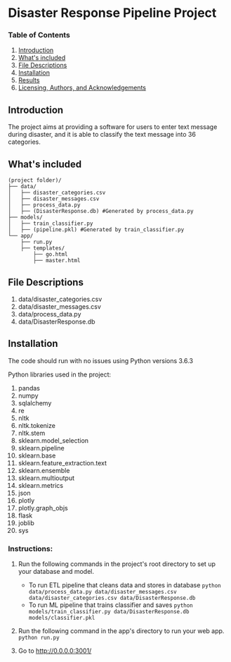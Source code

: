 # Disaster Response Pipeline Project

### Table of Contents

1. [Introduction](#introduction)
2. [What's included](#included)
3. [File Descriptions](#files)
3. [Installation](#installation)
4. [Results](#results)
5. [Licensing, Authors, and Acknowledgements](#licensing)


## Introduction <a name="introduction"></a>

The project aims at providing a software for users to enter text message during disaster, and it is able to classify the text message into 36 categories.

## What's included <a name="included"></a>

```text
(project folder)/
├── data/
│   ├── disaster_categories.csv
│   ├── disaster_messages.csv
│   ├── process_data.py
│   ├── (DisasterResponse.db) #Generated by process_data.py
├── models/
│   ├── train_classifier.py
│   ├── (pipeline.pkl) #Generated by train_classifier.py
└── app/
    ├── run.py
    ├── templates/
        ├── go.html
        ├── master.html
```



## File Descriptions <a name="files"></a>

1. data/disaster_categories.csv
2. data/disaster_messages.csv
3. data/process_data.py
4. data/DisasterResponse.db



## Installation <a name="installation"></a>

The code should run with no issues using Python versions 3.6.3

Python libraries used in the project:
1. pandas
2. numpy
3. sqlalchemy
4. re
5. nltk
6. nltk.tokenize 
7. nltk.stem 
8. sklearn.model_selection
9. sklearn.pipeline
10. sklearn.base
11. sklearn.feature_extraction.text 
12. sklearn.ensemble
13. sklearn.multioutput
14. sklearn.metrics
15. json
16. plotly
17. plotly.graph_objs
18. flask
19. joblib
20. sys

### Instructions:
1. Run the following commands in the project's root directory to set up your database and model.

    - To run ETL pipeline that cleans data and stores in database
        `python data/process_data.py data/disaster_messages.csv data/disaster_categories.csv data/DisasterResponse.db`
    - To run ML pipeline that trains classifier and saves
        `python models/train_classifier.py data/DisasterResponse.db models/classifier.pkl`

2. Run the following command in the app's directory to run your web app.
    `python run.py`

3. Go to http://0.0.0.0:3001/
